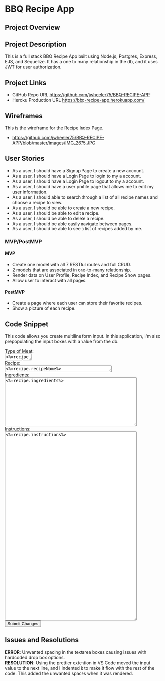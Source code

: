 # BBQ Recipe App

## Project Overview


## Project Description
This is a full stack BBQ Recipe App built using Node.js, Postgres, Express, EJS, and Sequelize.  It has a one to many relationship in the db, and it uses JWT for user authorization.   

## Project Links

- GitHub Repo URL https://github.com/jwheeler75/BBQ-RECIPE-APP
- Heroku Production URL https://bbq-recipe-app.herokuapp.com/

## Wireframes

This is the wireframe for the Recipe Index Page.

- https://github.com/jwheeler75/BBQ-RECIPE-APP/blob/master/images/IMG_2675.JPG

## User Stories
- As a user, I should have a Signup Page to create a new account.
- As a user, I should have a Login Page to login to my a account.
- As a user, I should have a Login Page to logout to my a account. 
- As a user, I should have a user profile page that allows me to edit my user information.
- As a user, I should able to search through a list of all recipe names and choose a recipe to view.
- As a user, I should be able to create a new recipe. 
- As a user, I should be able to edit a recipe. 
- As a user, I should be able to delete a recipe. 
- As a user, I should be able easily navigate between pages.
- As a user, I should be able to see a list of recipes added by me.


### MVP/PostMVP

 #### MVP
- Create one model with all 7 RESTful routes and full CRUD.
- 2 models that are associated in one-to-many relationship. 
- Render data on User Profile, Recipe Index, and Recipe Show pages.
- Allow user to interact with all pages.

#### PostMVP

- Create a page where each user can store their favorite recipes.
- Show a picture of each recipe.


## Code Snippet

This code allows you create multiline form input.  In this application, I'm also prepopulating the input boxes with a value from the db.

<form action="/recipes/<%=recipe.id%>?_method=PUT" method="POST">
    Type of Meat:<br />
    <textarea rows="1" cols="8"><%=recipe.typeOfMeat%></textarea>
    <br />
    Recipe:<br />
    <textarea name="recipeName" rows="1" cols="40"><%=recipe.recipeName%></textarea>
    <br />
    Ingredients:<br />
    <textarea name="ingredients" rows="10" cols="50"><%=recipe.ingredients%></textarea>
    <br />
    Instructions:<br />
    <textarea name="instructions" rows="40" cols="50"><%=recipe.instructions%></textarea>
    <br />
    <input type="submit" name="" value="Submit Changes" />
  </form>

## Issues and Resolutions

**ERROR**: Unwanted spacing in the textarea boxes causing issues with hardcoded drop box options.                               
**RESOLUTION**: Using the prettier extention in VS Code moved the input value to the next line, and I indented it to make it flow with the rest of the code.  This added the unwanted spaces when it was rendered.
